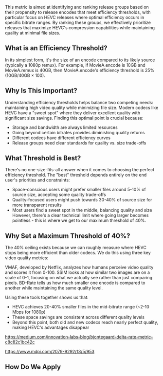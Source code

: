 This metric is aimed at identifying and ranking release groups based on their propensity to release encodes that meet efficiency thresholds, with particular focus on HEVC releases where optimal efficiency occurs in specific bitrate ranges. By ranking these groups, we effectively prioritize releases that maximize HEVC's compression capabilities while maintaining quality at minimal file sizes.

## What is an Efficiency Threshold?

In its simplest form, it's the size of an encode compared to its likely source (typically a 1080p remux). For example, if MovieA.encode is 10GB and MovieA.remux is 40GB, then MovieA.encode's efficiency threshold is 25% (10GB/40GB × 100).

## Why Is This Important?

Understanding efficiency thresholds helps balance two competing needs: maintaining high video quality while minimizing file size. Modern codecs like HEVC have a "sweet spot" where they deliver excellent quality with significant size savings. Finding this optimal point is crucial because:
- Storage and bandwidth are always limited resources
- Going beyond certain bitrates provides diminishing quality returns
- Different codecs have different efficiency curves
- Release groups need clear standards for quality vs. size trade-offs

## What Threshold is Best?

There's no one-size-fits-all answer when it comes to choosing the perfect efficiency threshold. The "best" threshold depends entirely on the end user's priorities and constraints:
- Space-conscious users might prefer smaller files around 5-10% of source size, accepting some quality trade-offs
- Quality-focused users might push towards 30-40% of source size for more transparent results
- Most users find a sweet spot in the middle, balancing quality and size
However, there's a clear technical limit where going larger becomes pointless - this is where we get to our maximum threshold of 40%.

## Why Set a Maximum Threshold of 40%?

The 40% ceiling exists because we can roughly measure where HEVC stops being more efficient than older codecs. We do this using three key video quality metrics:

VMAF, developed by Netflix, analyzes how humans perceive video quality and scores it from 0-100. SSIM looks at how similar two images are on a scale of 0-1, focusing on what we actually see rather than just comparing pixels. BD-Rate tells us how much smaller one encode is compared to another while maintaining the same quality level.

Using these tools together shows us that:
- HEVC achieves 20-40% smaller files in the mid-bitrate range (~2-10 Mbps for 1080p)
- These space savings are consistent across different quality levels
- Beyond this point, both old and new codecs reach nearly perfect quality, making HEVC's advantages disappear


https://medium.com/innovation-labs-blog/bjontegaard-delta-rate-metric-c8c82c1bc42c

https://www.mdpi.com/2079-9292/13/5/953


## How Do We Apply 